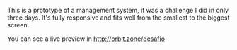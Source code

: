This is a prototype of a management system, it was a challenge I did in only three days. It's fully responsive and fits well from the smallest to the biggest screen.

You can see a live preview in http://orbit.zone/desafio
